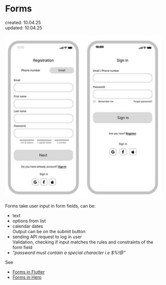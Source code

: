 # Forms  
created: 10.04.25  
updated: 10.04.25  

![Forms](../../assets/Forms.png)

Forms take user input in form fields, can be:
* text  
* options from list  
* calendar dates  
Output can be on the submit button  
* sending API request to log in user  
Validation, checking if input matches the rules and constraints of the form field  
* *"password must contain a special character i.e $%!@"*  

See
* [Forms in Flutter](Forms%20in%20Flutter.md)
* [Forms in Hero](Forms%20in%20Hero.md)
